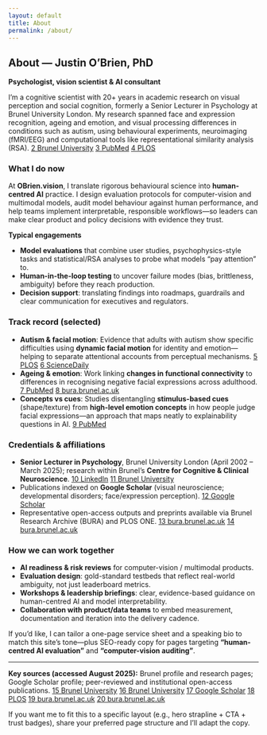 ```yaml
---
layout: default
title: About
permalink: /about/
---
```

## About — Justin O’Brien, PhD  
**Psychologist, vision scientist & AI consultant**

I’m a cognitive scientist with 20+ years in academic research on visual perception and social cognition, formerly a Senior Lecturer in Psychology at Brunel University London. My research spanned face and expression recognition, ageing and emotion, and visual processing differences in conditions such as autism, using behavioural experiments, neuroimaging (fMRI/EEG) and computational tools like representational similarity analysis (RSA).  [2 Brunel University](https://www.brunel.ac.uk/people/justin-obrien/research?utm_source=chatgpt.com) [3 PubMed](https://pubmed.ncbi.nlm.nih.gov/34666297/?utm_source=chatgpt.com) [4 PLOS](https://journals.plos.org/plosone/article?id=10.1371%2Fjournal.pone.0102173&utm_source=chatgpt.com)

### What I do now
At **OBrien.vision**, I translate rigorous behavioural science into **human-centred AI** practice. I design evaluation protocols for computer-vision and multimodal models, audit model behaviour against human performance, and help teams implement interpretable, responsible workflows—so leaders can make clear product and policy decisions with evidence they trust.

**Typical engagements**
- **Model evaluations** that combine user studies, psychophysics-style tasks and statistical/RSA analyses to probe what models “pay attention” to.  
- **Human-in-the-loop testing** to uncover failure modes (bias, brittleness, ambiguity) before they reach production.  
- **Decision support**: translating findings into roadmaps, guardrails and clear communication for executives and regulators.

### Track record (selected)
- **Autism & facial motion**: Evidence that adults with autism show specific difficulties using **dynamic facial motion** for identity and emotion—helping to separate attentional accounts from perceptual mechanisms.  [5 PLOS](https://journals.plos.org/plosone/article?id=10.1371%2Fjournal.pone.0102173&utm_source=chatgpt.com) [6 ScienceDaily](https://www.sciencedaily.com/releases/2014/11/141113075051.htm?utm_source=chatgpt.com)  
- **Ageing & emotion**: Work linking **changes in functional connectivity** to differences in recognising negative facial expressions across adulthood.  [7 PubMed](https://pubmed.ncbi.nlm.nih.gov/34666297/?utm_source=chatgpt.com) [8 bura.brunel.ac.uk](https://bura.brunel.ac.uk/bitstream/2438/23899/1/Preprint.pdf?utm_source=chatgpt.com)  
- **Concepts vs cues**: Studies disentangling **stimulus-based cues** (shape/texture) from **high-level emotion concepts** in how people judge facial expressions—an approach that maps neatly to explainability questions in AI.  [9 PubMed](https://pubmed.ncbi.nlm.nih.gov/34666297/?utm_source=chatgpt.com)

### Credentials & affiliations
- **Senior Lecturer in Psychology**, Brunel University London (April 2002 – March 2025); research within Brunel’s **Centre for Cognitive & Clinical Neuroscience**.  [10 LinkedIn](https://uk.linkedin.com/in/justin08rien?utm_source=chatgpt.com) [11 Brunel University](https://www.brunel.ac.uk/about/documents/pdf/Research-Interests-Brunel-University-Health-and-Life-Sciences-Feb-2019.pdf?utm_source=chatgpt.com)  
- Publications indexed on **Google Scholar** (visual neuroscience; developmental disorders; face/expression perception).  [12 Google Scholar](https://scholar.google.com/citations?hl=en&user=IMUPHlMAAAAJ&utm_source=chatgpt.com)  
- Representative open-access outputs and preprints available via Brunel Research Archive (BURA) and PLOS ONE.  [13 bura.brunel.ac.uk](https://bura.brunel.ac.uk/bitstream/2438/8850/2/Fulltext.pdf?utm_source=chatgpt.com) [14 bura.brunel.ac.uk](https://bura.brunel.ac.uk/bitstream/2438/23899/1/Preprint.pdf?utm_source=chatgpt.com)

### How we can work together
- **AI readiness & risk reviews** for computer-vision / multimodal products.  
- **Evaluation design**: gold-standard testbeds that reflect real-world ambiguity, not just leaderboard metrics.  
- **Workshops & leadership briefings**: clear, evidence-based guidance on human-centred AI and model interpretability.  
- **Collaboration with product/data teams** to embed measurement, documentation and iteration into the delivery cadence.

If you’d like, I can tailor a one-page service sheet and a speaking bio to match this site’s tone—plus SEO-ready copy for pages targeting **“human-centred AI evaluation”** and **“computer-vision auditing”**.  

---

**Key sources (accessed August 2025):** Brunel profile and research pages; Google Scholar profile; peer-reviewed and institutional open-access publications.  [15 Brunel University](https://www.brunel.ac.uk/people/justin-obrien/research?utm_source=chatgpt.com) [16 Brunel University](https://www.brunel.ac.uk/about/documents/pdf/Research-Interests-Brunel-University-Health-and-Life-Sciences-Feb-2019.pdf?utm_source=chatgpt.com) [17 Google Scholar](https://scholar.google.com/citations?hl=en&user=IMUPHlMAAAAJ&utm_source=chatgpt.com) [18 PLOS](https://journals.plos.org/plosone/article?id=10.1371%2Fjournal.pone.0102173&utm_source=chatgpt.com) [19 bura.brunel.ac.uk](https://bura.brunel.ac.uk/bitstream/2438/8850/2/Fulltext.pdf?utm_source=chatgpt.com) [20 bura.brunel.ac.uk](https://bura.brunel.ac.uk/bitstream/2438/23899/1/Preprint.pdf?utm_source=chatgpt.com)

If you want me to fit this to a specific layout (e.g., hero strapline + CTA + trust badges), share your preferred page structure and I’ll adapt the copy.